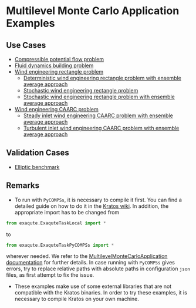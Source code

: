 # Multilevel Monte Carlo Application Examples

## Use Cases
- [Compressible potential flow problem](use_cases/compressible_potential_flow/README.md)
- [Fluid dynamics building problem](use_cases/fluid_dynamics_building)
- [Wind engineering rectangle problem](use_cases/wind_engineering_rectangle)
    - [Deterministic wind engineering rectangle problem with ensemble average approach](use_cases/wind_engineering_rectangle/deterministic_ensemble_average)
    - [Stochastic wind engineering rectangle problem](use_cases/wind_engineering_rectangle/stochastic_MC)
    - [Stochastic wind engineering rectangle problem with ensemble average approach](use_cases/wind_engineering_rectangle/stochastic_MC_ensemble_average)
- [Wind engineering CAARC problem](use_cases/wind_engineering_CAARC)
    - [Steady inlet wind engineering CAARC problem with ensemble average approach](use_cases/wind_engineering_CAARC/deterministic_steady_inlet_ensemble_average)
    - [Turbulent inlet wind engineering CAARC problem with ensemble average approach](use_cases/wind_engineering_CAARC/deterministic_turbulent_inlet_ensemble_average)

## Validation Cases
- [Elliptic benchmark](validation/elliptic_benchmark)

## Remarks
- To run with `PyCOMPSs`, it is necessary to compile it first. You can find a detailed guide on how to do it in the [Kratos wiki](https://github.com/KratosMultiphysics/Kratos/wiki/How-to-run-multiple-cases-using-PyCOMPSs). In addition, the appropriate import has to be changed from
~~~python
from exaqute.ExaquteTaskLocal import *
~~~
to
~~~python
from exaqute.ExaquteTaskPyCOMPSs import *
~~~
wherever needed. We refer to the [MultilevelMonteCarloApplication documentation](https://github.com/KratosMultiphysics/Kratos/tree/master/applications/MultilevelMonteCarloApplication#pycompss) for further details.
In case running with `PyCOMPSs` gives errors, try to replace relative paths with absolute paths in configuration `json` files, as first attempt to fix the issue.
- These examples make use of some external libraries that are not compatible with the Kratos binaries. In order to try these examples, it is necessary to compile Kratos on your own machine.
